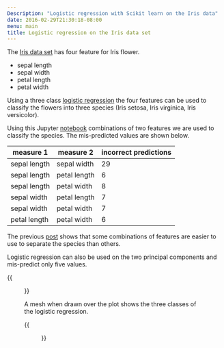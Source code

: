 ```yaml
---
Description: "Logistic regression with Scikit learn on the Iris data"
date: 2016-02-29T21:30:18-08:00
menu: main
title: Logistic regression on the Iris data set
---
```


The [Iris data set][10] has four feature for Iris flower.

[10]: https://en.wikipedia.org/wiki/Iris_flower_data_set

* sepal length
* sepal width
* petal length
* petal width

Using a three class [logistic regression][20] the four features can be used to
classify the flowers into three species (Iris setosa, Iris virginica,
Iris versicolor).

[20]: http://scikit-learn.org/stable/auto_examples/linear_model/plot_iris_logistic.html

Using this Jupyter [notebook][30] combinations of two features we are used to
classify the species. The mis-predicted values are shown below.

[30]: https://github.com/gavinln/stats_py_vm/blob/master/notebooks/scikit-learn/02_Iris_dataset_logistic_regression.ipynb

measure 1|measure 2|incorrect predictions
---------|---------|---------------------
sepal length|sepal width|29
sepal length|petal length|6
sepal length|petal width|8
sepal width|petal length|7
sepal width|petal width|7
petal length|petal width|6

The previous [post](/post/scikit-pca-iris/) shows that some combinations of
features are easier to use to separate the species than others.

Logistic regression can also be used on the two principal components and
mis-predict only five values.

{{<figure src="/img/irises/seaborn-iris-two-principal-components-mis-predicted.png" title="Seaborn iris plot with mis-predicted items" width="800">}}

A mesh when drawn over the plot shows the three classes of the logistic
regression.

{{<figure src="/img/irises/seaborn-iris-principal-components-logistic-reg-mesh.png" title="Seaborn iris plot - logistic regression" width="800">}}





